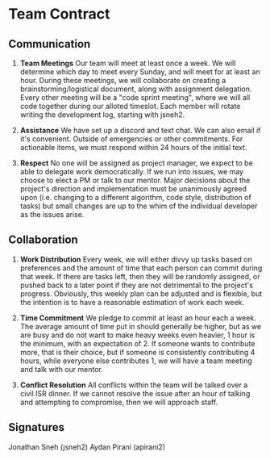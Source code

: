# Team Contract

## Communication
1. **Team Meetings** Our team will meet at least once a week. We will determine which day to meet every Sunday, and will meet for at least an hour. During these meetings, we will collaborate on creating a brainstorming/logistical document, along with assignment delegation. Every other meeting will be a "code sprint meeting", where we will all code together during our alloted timeslot. Each member will rotate writing the development log, starting with jsneh2. 

2. **Assistance** We have set up a discord and text chat. We can also email if it's convenient. Outside of emergencies or other commitments. For actionable items, we must respond within 24 hours of the initial text.

3. **Respect** No one will be assigned as project manager, we expect to be able to delegate work democratically. If we run into issues, we may choose to elect a PM or talk to our mentor. Major decisions about the project's direction and implementation must be unanimously agreed upon (i.e. changing to a different algorithm, code style, distribution of tasks) but small changes are up to the whim of the individual developer as the issues arise. 

## Collaboration

1. **Work Distribution** Every week, we will either divvy up tasks based on preferences and the amount of time that each person can commit during that week. If there are tasks left, then they will be randomly assigned, or pushed back to a later point if they are not detrimental to the project's progress. Obviously, this weekly plan can be adjusted and is flexible, but the intention is to have a reasonable estimation of work each week.

2. **Time Commitment** We pledge to commit at least an hour each a week. The average amount of time put in should generally be higher, but as we are busy and do not want to make heavy weeks even heavier, 1 hour is the minimum, with an expectation of 2. If someone wants to contribute more, that is their choice, but if someone is consistently contributing 4 hours, while everyone else contributes 1, we will have a team meeting and talk with our mentor.


3. **Conflict Resolution** All conflicts within the team will be talked over a civil ISR dinner. If we cannot resolve the issue after an hour of talking and attempting to compromise, then we will approach staff.

## Signatures
Jonathan Sneh (jsneh2)
Aydan Pirani (apirani2)
